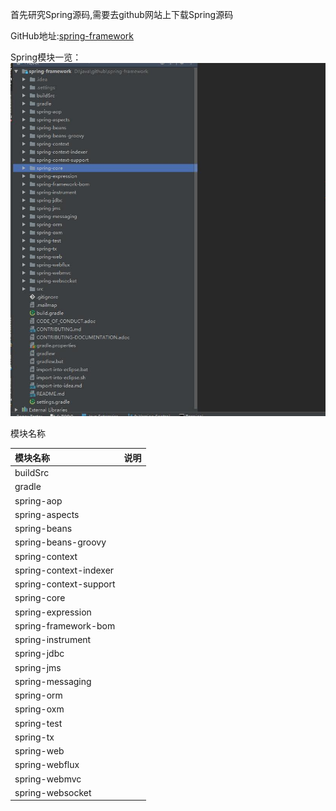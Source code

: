 首先研究Spring源码,需要去github网站上下载Spring源码

GitHub地址:[spring-framework](https://github.com/spring-projects/spring-framework)

Spring模块一览：
![](/assets/20170413103519.jpg)


模块名称

| 模块名称 | 说明 |
| :--- | :--- |
| buildSrc |  |
| gradle |  |
| spring-aop |  |
| spring-aspects |  |
| spring-beans |  |
| spring-beans-groovy |  |
| spring-context |  |
| spring-context-indexer |  |
| spring-context-support |  |
| spring-core |  |
| spring-expression |  |
| spring-framework-bom |  |
| spring-instrument |  |
| spring-jdbc |  |
| spring-jms |  |
| spring-messaging |  |
| spring-orm |  |
| spring-oxm |  |
| spring-test |  |
| spring-tx |  |
| spring-web |  |
| spring-webflux |  |
| spring-webmvc |  |
| spring-websocket |  |

